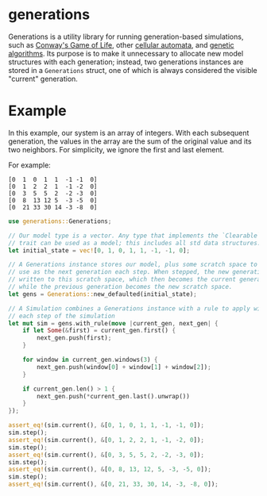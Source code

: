 # generations

Generations is a utility library for running generation-based simulations, such as [Conway's Game of Life](https://www.wikiwand.com/en/Conway%27s_Game_of_Life), other [cellular automata](https://www.wikiwand.com/en/Elementary_cellular_automaton), and [genetic algorithms](https://www.wikiwand.com/en/Genetic_algorithm). Its purpose is to make it unnecessary to allocate new model structures with each generation; instead, two generations instances are stored in a `Generations` struct, one of which is always considered the visible "current" generation.

# Example

In this example, our system is an array of integers. With each subsequent generation, the values in the array are the sum of the original value and its two neighbors. For simplicity, we ignore the first and last element.

For example:

```text
[0  1  0  1  1  -1 -1  0]
[0  1  2  2  1  -1 -2  0]
[0  3  5  5  2  -2 -3  0]
[0  8  13 12 5  -3 -5  0]
[0  21 33 30 14 -3 -8  0]
```

```rust
use generations::Generations;

// Our model type is a vector. Any type that implements the `Clearable`
// trait can be used as a model; this includes all std data structures.
let initial_state = vec![0, 1, 0, 1, 1, -1, -1, 0];

// A Generations instance stores our model, plus some scratch space to
// use as the next generation each step. When stepped, the new generation is
// written to this scratch space, which then becomes the current generation
// while the previous generation becomes the new scratch space.
let gens = Generations::new_defaulted(initial_state);

// A Simulation combines a Generations instance with a rule to apply with
// each step of the simulation
let mut sim = gens.with_rule(move |current_gen, next_gen| {
    if let Some(&first) = current_gen.first() {
        next_gen.push(first);
    }

    for window in current_gen.windows(3) {
        next_gen.push(window[0] + window[1] + window[2]);
    }

    if current_gen.len() > 1 {
        next_gen.push(*current_gen.last().unwrap())
    }
});

assert_eq!(sim.current(), &[0, 1, 0, 1, 1, -1, -1, 0]);
sim.step();
assert_eq!(sim.current(), &[0, 1, 2, 2, 1, -1, -2, 0]);
sim.step();
assert_eq!(sim.current(), &[0, 3, 5, 5, 2, -2, -3, 0]);
sim.step();
assert_eq!(sim.current(), &[0, 8, 13, 12, 5, -3, -5, 0]);
sim.step();
assert_eq!(sim.current(), &[0, 21, 33, 30, 14, -3, -8, 0]);
```
